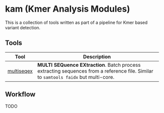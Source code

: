 # kam (Kmer Analysis Modules)

This is a collection of tools written as part of a pipeline for Kmer based variant detection.

## Tools

| Tool                                                | Description                                                                                                                          |
| --------------------------------------------------- | ------------------------------------------------------------------------------------------------------------------------------------ |
| [multiseqex](https://github.com/trentzz/multiseqex) | **MULTI SEQuence EXtraction**. Batch process extracting sequences from a reference file. Similar to `samtools faidx` but multi-core. |

## Workflow

TODO
